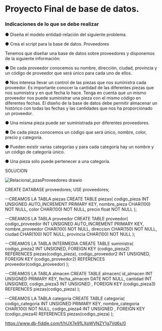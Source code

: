 # Proyecto Final de base de datos.
### Indicaciones de lo que se debe realizar

● Diseña el modelo entidad-relación del siguiente problema.

● Crea el script para la base de datos.
Proveedores

Tenemos que diseñar una base de datos sobre proveedores y disponemos de
la siguiente información:

● De cada proveedor conocemos su nombre, dirección, ciudad, provincia y
un código de proveedor que será único para cada uno de ellos.

● Nos interesa llevar un control de las piezas que nos suministra cada
proveedor. Es importante conocer la cantidad de las diferentes piezas
que nos suministra y en qué fecha lo hace. Tenga en cuenta que un
mismo proveedor nos puede suministrar una pieza con el mismo código
en diferentes fechas. El diseño de la base de datos debe permitir
almacenar un histórico con todas las fechas y las cantidades que nos ha
proporcionado un proveedor.

● Una misma pieza puede ser suministrada por diferentes proveedores.

● De cada pieza conocemos un código que será único, nombre, color,
precio y categoría.

● Pueden existir varias categorías y para cada categoría hay un nombre y
un código de categoría único.

● Una pieza sólo puede pertenecer a una categoría.


SOLUCION


![Relacional_pzasProveedores drawio](https://user-images.githubusercontent.com/102439544/173253717-84183046-6c1e-4ed2-ab0a-a9284e119412.png)

  CREATE DATABASE proveedores;
  USE proveedores;

  --CREAMOS LA TABLA piezas
  CREATE TABLE piezas(
    codigo_pieza INT UNSIGNED AUTO_INCREMENT PRIMARY KEY,
    nombre_pieza CHAR(100) NOT NULL,
    color CHAR(100) NOT NULL,
    precio float NOT NULL
    );


  --CREAMOS LA TABLA proveedor
  CREATE TABLE proveedor(
    codigo_proveedor INT UNSIGNED AUTO_INCREMENT PRIMARY KEY,
    nombre_proveedor CHAR(100) NOT NULL,
    direccion CHAR(150) NOT NULL,
    ciudad CHAR(100) NOT NULL,
    provincia CHAR(100) NOT NULL
    );


  --CREAMOS LA TABLA INTERMEDIA
  CREATE TABLE suministra(
   codigo_pieza2 INT UNSIGNED,
  FOREIGN KEY (codigo_pieza2) REFERENCES piezas(codigo_pieza),
   codigo_proveedor2 INT UNSIGNED,
   FOREIGN KEY (codigo_proveedor2) REFERENCES proveedor(codigo_proveedor)
  );
 
 
  --CREAMOS LA TABLA almacen
  CREATE TABLE almacen(
   id_almacen INT UNSIGNED PRIMARY KEY,
   fecha_almacen DATE NOT NULL,
   cantidad INT UNSIGNED, 
   codigo_pieza3 INT UNSIGNED ,
  FOREIGN KEY (codigo_pieza3) REFERENCES piezas(codigo_pieza)
  );
 
  --CREAMOS LA TABLA categoria
  CREATE TABLE categoria(
   codigo_categoria INT UNSIGNED PRIMARY KEY,
   nombre_categoria CHAR(100) NOT NULL,
   codigo_pieza4 INT UNSIGNED ,
  FOREIGN KEY (codigo_pieza4) REFERENCES piezas(codigo_pieza)
  );
 

https://www.db-fiddle.com/f/hUX7e91LXpWVNZY1g7Vd6s/0



